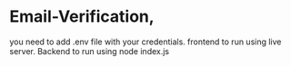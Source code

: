 # Email-Verification,
you need to add .env file with your credentials.
frontend to run using
live server.
Backend to run using
node index.js
